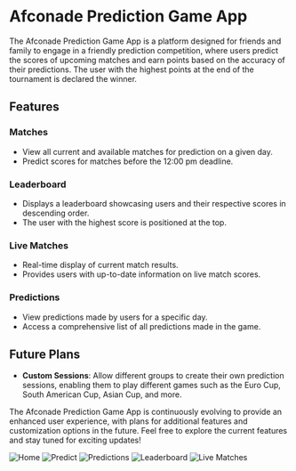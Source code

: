 # Afconade Prediction Game App

The Afconade Prediction Game App is a platform designed for friends and family to engage in a friendly prediction competition, where users predict the scores of upcoming matches and earn points based on the accuracy of their predictions. The user with the highest points at the end of the tournament is declared the winner.

## Features

### Matches

- View all current and available matches for prediction on a given day.
- Predict scores for matches before the 12:00 pm deadline.

### Leaderboard

- Displays a leaderboard showcasing users and their respective scores in descending order.
- The user with the highest score is positioned at the top.

### Live Matches

- Real-time display of current match results.
- Provides users with up-to-date information on live match scores.

### Predictions

- View predictions made by users for a specific day.
- Access a comprehensive list of all predictions made in the game.

## Future Plans

- **Custom Sessions**: Allow different groups to create their own prediction sessions, enabling them to play different games such as the Euro Cup, South American Cup, Asian Cup, and more.

The Afconade Prediction Game App is continuously evolving to provide an enhanced user experience, with plans for additional features and customization options in the future. Feel free to explore the current features and stay tuned for exciting updates!

![Home](images/home.PNG)
![Predict](images/predict.PNG)
![Predictions](images/predictionwin.PNG)
![Leaderboard](images/leaderboard.PNG)
![Live Matches](images/livematch.PNG)
